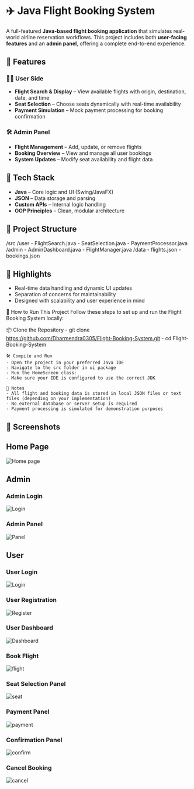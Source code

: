 # ✈️ Java Flight Booking System

A full-featured **Java-based flight booking application** that simulates real-world airline reservation workflows. This project includes both **user-facing features** and an **admin panel**, offering a complete end-to-end experience.

## 🚀 Features

### 🧑‍💼 User Side
- **Flight Search & Display** – View available flights with origin, destination, date, and time
- **Seat Selection** – Choose seats dynamically with real-time availability
- **Payment Simulation** – Mock payment processing for booking confirmation

### 🛠 Admin Panel
- **Flight Management** – Add, update, or remove flights
- **Booking Overview** – View and manage all user bookings
- **System Updates** – Modify seat availability and flight data

## 🧰 Tech Stack
- **Java** – Core logic and UI (Swing/JavaFX)
- **JSON** – Data storage and parsing
- **Custom APIs** – Internal logic handling
- **OOP Principles** – Clean, modular architecture

## 📂 Project Structure
/src /user - FlightSearch.java - SeatSelection.java - PaymentProcessor.java /admin - AdminDashboard.java - FlightManager.java /data - flights.json - bookings.json

## 🎯 Highlights
- Real-time data handling and dynamic UI updates  
- Separation of concerns for maintainability  
- Designed with scalability and user experience in mind

🚀 How to Run This Project
Follow these steps to set up and run the Flight Booking System locally:

   📦 Clone the Repository
    - git clone https://github.com/Dharmendra0305/Flight-Booking-System.git
    - cd Flight-Booking-System
    
    🛠 Compile and Run
    - Open the project in your preferred Java IDE
    - Navigate to the src folder in ui package
    - Run the HomeScreen class: 
    - Make sure your IDE is configured to use the correct JDK
    
    📁 Notes
    - All flight and booking data is stored in local JSON files or text files (depending on your implementation)
    - No external database or server setup is required
    - Payment processing is simulated for demonstration purposes

## 📸 Screenshots

<h2>Home Page</h2>

![Home page](https://github.com/Dharmendra0305/Flight-Booking-System/blob/c448160a3606e87f3ee0ba710d28115c7294c90b/Home-Page.png)

<h2>Admin</h2>

<h3>Admin Login</h3>

![Login](https://github.com/Dharmendra0305/Flight-Booking-System/blob/c448160a3606e87f3ee0ba710d28115c7294c90b/Admin-Login.png)

<h3>Admin Panel</h3>

![Panel](https://github.com/Dharmendra0305/Flight-Booking-System/blob/c448160a3606e87f3ee0ba710d28115c7294c90b/Admin-Panel.png)

<h2>User</h2>

<h3>User Login</h3>

![Login](https://github.com/Dharmendra0305/Flight-Booking-System/blob/345a37f312afe9e1dce72f9bae72123c4a3a3da5/UserLogin.png)

<h3>User Registration</h3>

![Register](https://github.com/Dharmendra0305/Flight-Booking-System/blob/345a37f312afe9e1dce72f9bae72123c4a3a3da5/UserRegister.png)

<h3>User Dashboard</h3>

![Dashboard](https://github.com/Dharmendra0305/Flight-Booking-System/blob/345a37f312afe9e1dce72f9bae72123c4a3a3da5/UserDashboard.png)

<h3>Book Flight</h3>

![flight](https://github.com/Dharmendra0305/Flight-Booking-System/blob/345a37f312afe9e1dce72f9bae72123c4a3a3da5/BookingApp.png)

<h3>Seat Selection Panel</h3>

![seat](https://github.com/Dharmendra0305/Flight-Booking-System/blob/345a37f312afe9e1dce72f9bae72123c4a3a3da5/Seat.png)

<h3>Payment Panel</h3>

![payment](https://github.com/Dharmendra0305/Flight-Booking-System/blob/345a37f312afe9e1dce72f9bae72123c4a3a3da5/Payment.png)

<h3>Confirmation Panel</h3>

![confirm](https://github.com/Dharmendra0305/Flight-Booking-System/blob/345a37f312afe9e1dce72f9bae72123c4a3a3da5/Confirm-Panel.png)

<h3>Cancel Booking</h3>

![cancel](https://github.com/Dharmendra0305/Flight-Booking-System/blob/345a37f312afe9e1dce72f9bae72123c4a3a3da5/Cancel.png)
